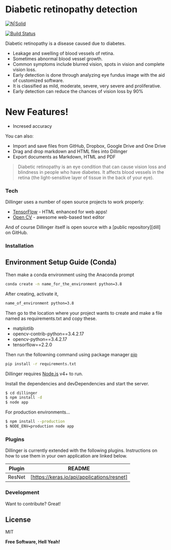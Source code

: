 # Diabetic retinopathy detection

[![N|Solid](https://cldup.com/dTxpPi9lDf.thumb.png)](https://nodesource.com/products/nsolid)

[![Build Status](https://travis-ci.org/joemccann/dillinger.svg?branch=master)](https://travis-ci.org/joemccann/dillinger)

Diabetic retinopathy is a disease caused due to diabetes.
  - Leakage and swelling of blood vessels of retina.
  - Sometimes abnormal blood vessel growth.
  - Common symptoms include blurred vision, spots in vision and complete vision loss.
  - Early detection is done through analyzing eye fundus image with the aid of customized software.
  - It is classified as mild, moderate, severe, very severe and proliferative.
  - Early detection can reduce the chances of vision loss by 90%


# New Features!

  - Incresed accuracy


You can also:
  - Import and save files from GitHub, Dropbox, Google Drive and One Drive
  - Drag and drop markdown and HTML files into Dillinger
  - Export documents as Markdown, HTML and PDF


> Diabetic retinopathy is an eye condition that can cause vision loss and blindness in people who have diabetes. It affects blood vessels in the retina (the light-sensitive layer of tissue in the back of your eye).  


### Tech


Dillinger uses a number of open source projects to work properly:

* [TensorFlow] - HTML enhanced for web apps!
* [Open CV] - awesome web-based text editor


And of course Dillinger itself is open source with a [public repository][dill]
 on GitHub.

### Installation

## Environment Setup Guide (Conda)


Then make a conda environment using the Anaconda prompt

```bash
conda create -n name_for_the_environment python=3.8
```

After creating, activate it,
```bash
name_of_environment python=3.8
```

Then go to the location where your project wants to create and make a file named as requirements.txt and copy these.
  * matplotlib 
  * opencv-contrib-python==3.4.2.17
  * opencv-python==3.4.2.17
  * tensorflow==2.2.0

Then run the followning command using package manager [pip](https://pip.pypa.io/en/stable/)

```bash
pip install -r requirements.txt
```

Dillinger requires [Node.js](https://nodejs.org/) v4+ to run.

Install the dependencies and devDependencies and start the server.

```sh
$ cd dillinger
$ npm install -d
$ node app
```

For production environments...

```sh
$ npm install --production
$ NODE_ENV=production node app
```

### Plugins

Dillinger is currently extended with the following plugins. Instructions on how to use them in your own application are linked below.

| Plugin | README |
| ------ | ------ |
| ResNet | [https://keras.io/api/applications/resnet] |


### Development

Want to contribute? Great!


License
----

MIT


**Free Software, Hell Yeah!**

[//]: # (These are reference links used in the body of this note and get stripped out when the markdown processor does its job. There is no need to format nicely because it shouldn't be seen. Thanks SO - http://stackoverflow.com/questions/4823468/store-comments-in-markdown-syntax)


   [Open CV]: <https://opencv-python-tutroals.readthedocs.io/en/latest/#>
   [TensorFlow]: <https://www.tensorflow.org/tutorials>
   

